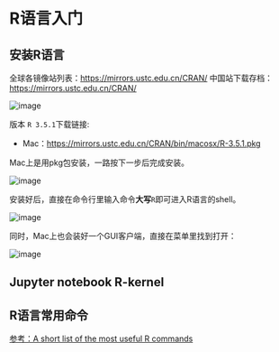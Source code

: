 # R语言入门

## 安装R语言

全球各镜像站列表：https://mirrors.ustc.edu.cn/CRAN/
中国站下载存档：https://mirrors.ustc.edu.cn/CRAN/

![image](https://user-images.githubusercontent.com/14041622/47010100-afc0f180-d170-11e8-8475-2b98cdc9e40e.png)


版本 `R 3.5.1`下载链接:
- Mac：https://mirrors.ustc.edu.cn/CRAN/bin/macosx/R-3.5.1.pkg

Mac上是用pkg包安装，一路按下一步后完成安装。

![image](https://user-images.githubusercontent.com/14041622/47010257-0e866b00-d171-11e8-96d8-10f670ee7447.png)

安装好后，直接在命令行里输入命令**大写**`R`即可进入R语言的shell。

![image](https://user-images.githubusercontent.com/14041622/47010209-f1519c80-d170-11e8-937e-4ec5fd8dd588.png)

同时，Mac上也会装好一个GUI客户端，直接在菜单里找到打开：

![image](https://user-images.githubusercontent.com/14041622/47010378-5f965f00-d171-11e8-8663-5054fe800573.png)


## Jupyter notebook R-kernel


## R语言常用命令

[参考：A short list of the most useful R commands](http://personality-project.org/r/r.commands.html)


